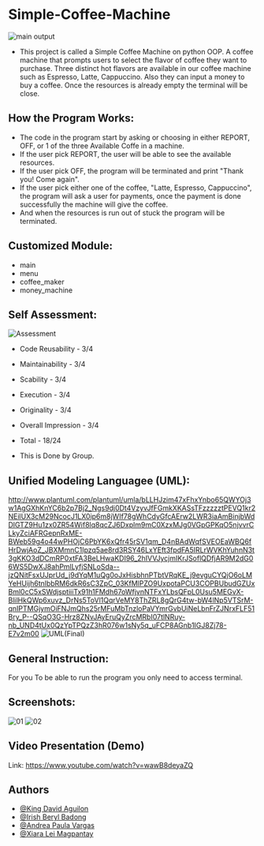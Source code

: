 # Simple-Coffee-Machine
![main output](https://user-images.githubusercontent.com/113868129/206894471-4b5c63ca-07b6-4112-a891-6aa0e49dca69.png)
- This project is called a Simple Coffee Machine on python OOP. A coffee machine that prompts users to select the flavor of coffee they want to purchase. Three distinct hot flavors are available in our coffee machine such as Espresso, Latte, Cappuccino. Also they can input a money to buy a coffee. Once the resources is already empty the terminal will be close.

## How the Program Works:
- The code in the program start by asking or choosing in either REPORT, OFF, or 1 of the three Available Coffe in a machine.
- If the user pick REPORT, the user will be able to see the available resources.
- If the user pick OFF, the program will be terminated and print "Thank you! Come again".
- If the user pick either one of the coffee, "Latte, Espresso, Cappuccino", the program will ask a user for payments, once the payment is done successfully the machine will give the coffee.
- And when the resources is run out of stuck the program will be terminated.

## Customized Module:
- main
- menu
- coffee_maker
- money_machine

## Self Assessment:
![Assessment](https://user-images.githubusercontent.com/113868129/206915298-7d87020f-3092-41bd-9f05-e2b89e9cd0d1.jpg)

- Code Reusability - 3/4
- Maintainability - 3/4
- Scability - 3/4
- Execution - 3/4
- Originality - 3/4
- Overall Impression - 3/4
- Total - 18/24

- This is Done by Group.

## Unified Modeling Languagee (UML):
http://www.plantuml.com/plantuml/umla/bLLHJzim47xFhxYnbo65QWYOj3w1AgGXhKnYC6b2p7Bj2_Ngs9dj0Dt4VzyvJfFGmkXKASsTFzzzzztPEVQ1kr2NEilUX3cM29NcocJ1LX0ip6m8jWIf78gWhCdyGfcAErw2LWR3iaAmBinjbWdDlGTZ9Hu1zx0ZR54Wif8lq8qcZJ6Dxplm9mC0XzxMJg0VGpGPKqO5njvvrCLkyZciAFRGepnRxME-BWeb59g4o44wPHOjC6PbYK6xQfr45rSV1qm_D4nBAdWqfSVEOEaWBQ6fHrDwjAoZ_JBXMmnC1Ipzq5ae8rd3RSY46LxYEft3fpdFA5IRLrWVKhYuhnN3t3gKKO3dDCmRP0xtFA3BeLHwaKDI96_2hIVVJycjmIKrJSoflQDfjAR9M2dG06WS5DwXJ8ahPmlLyfjSNLoSda--jzQNitFsxUJprUd_j9dYqM1uQg0oJxHisbhnPTbtVRqKE_j9evguCYQjO6oLMYeHUijh6tnlbbRM6dkR6sC3ZpC_03KfMlPZO9UxpotaPCU3COPBUbudGZUxBml0cC5xSWdjsptiiiTx91h1FMdh67oWfjvnNTFxYLbsQFpL0Usu5MEGvX-BlilHkQWp6xuvz_DrNs5ToVl1QqrVeMY8ThZRL8gQrG4tw-bW4lNp5VTSrM-qnIPTMGjymOiFNJmQhs25rMFuMbTnzloPaVYmrGvbUiNeLbnFrZJNrxFLF51Bry_P--QSqO3G-Hrz8ZNvJAyEruQyZrcMRbI07tlNRuy-nb_UND4tUx0QzYpTPQzZ3hR076w1sNy5q_uFCP8AGnb1IGJ8Zj78-E7v2m00
![UML(Final)](https://user-images.githubusercontent.com/113867801/206895607-1e99b028-7d13-4def-911b-e9b0d109ece9.png)

## General Instruction:
For you To be able to run the program you only need to access terminal.

## Screenshots:
![01](https://user-images.githubusercontent.com/113868129/206898386-defd8b1d-f679-4591-807e-adcdeed78d7d.png)
![02](https://user-images.githubusercontent.com/113868129/206898457-c51df4eb-b738-4cd6-82ce-d299fa273690.png)

## Video Presentation (Demo)
Link: https://www.youtube.com/watch?v=wawB8deyaZQ

## Authors
- [@King David Aguilon](https://github.com/KingDavid-06)
- [@Irish Beryl Badong](https://github.com/IrishBeryl)
- [@Andrea Paula Vargas](https://github.com/VargasAndreaPaula)
- [@Xiara Lei Magpantay](https://github.com/XiaraLei)
